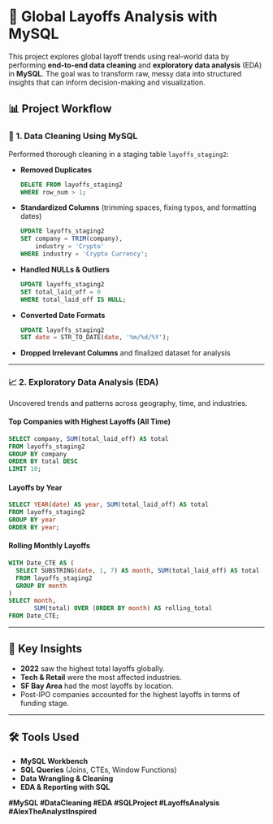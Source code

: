 # 🧹 Global Layoffs Analysis with MySQL

This project explores global layoff trends using real-world data by performing **end-to-end data cleaning** and **exploratory data analysis** (EDA) in **MySQL**. The goal was to transform raw, messy data into structured insights that can inform decision-making and visualization.

## 📊 Project Workflow

### 🔧 1. Data Cleaning Using MySQL

Performed thorough cleaning in a staging table `layoffs_staging2`:

- **Removed Duplicates**  
  ```sql
  DELETE FROM layoffs_staging2
  WHERE row_num > 1;
  ```
- **Standardized Columns** (trimming spaces, fixing typos, and formatting dates)  
  ```sql
  UPDATE layoffs_staging2
  SET company = TRIM(company),
      industry = 'Crypto'
  WHERE industry = 'Crypto Currency';
  ```

- **Handled NULLs & Outliers**  
  ```sql
  UPDATE layoffs_staging2
  SET total_laid_off = 0
  WHERE total_laid_off IS NULL;
  ```

- **Converted Date Formats**  
  ```sql
  UPDATE layoffs_staging2
  SET date = STR_TO_DATE(date, '%m/%d/%Y');
  ```

- **Dropped Irrelevant Columns** and finalized dataset for analysis

---

### 📈 2. Exploratory Data Analysis (EDA)

Uncovered trends and patterns across geography, time, and industries.

#### Top Companies with Highest Layoffs (All Time)
```sql
SELECT company, SUM(total_laid_off) AS total
FROM layoffs_staging2
GROUP BY company
ORDER BY total DESC
LIMIT 10;
```

#### Layoffs by Year
```sql
SELECT YEAR(date) AS year, SUM(total_laid_off) AS total
FROM layoffs_staging2
GROUP BY year
ORDER BY year;
```

#### Rolling Monthly Layoffs
```sql
WITH Date_CTE AS (
  SELECT SUBSTRING(date, 1, 7) AS month, SUM(total_laid_off) AS total
  FROM layoffs_staging2
  GROUP BY month
)
SELECT month, 
       SUM(total) OVER (ORDER BY month) AS rolling_total
FROM Date_CTE;
```

---

## 📌 Key Insights

- **2022** saw the highest total layoffs globally.  
- **Tech & Retail** were the most affected industries.  
- **SF Bay Area** had the most layoffs by location.  
- Post-IPO companies accounted for the highest layoffs in terms of funding stage.

---

## 🛠 Tools Used

- **MySQL Workbench**  
- **SQL Queries** (Joins, CTEs, Window Functions)  
- **Data Wrangling & Cleaning**  
- **EDA & Reporting with SQL**


**#MySQL #DataCleaning #EDA #SQLProject #LayoffsAnalysis #AlexTheAnalystInspired**
